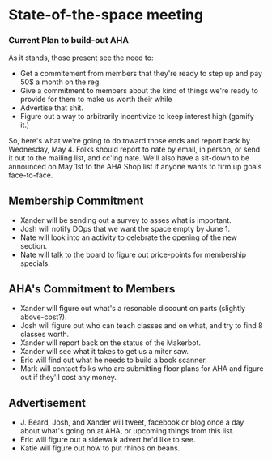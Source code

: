 # State-of-the-space meeting

### Current Plan to build-out AHA

As it stands, those present see the need to:

+ Get a commitement from members that they're ready to step up and pay 50$ a month on the reg.
+ Give a commitment to members about the kind of things we're ready to provide for them to make us worth their while
+ Advertise that shit.
+ Figure out a way to arbitrarily incentivize to keep interest high (gamify it.)

So, here's what we're going to do toward those ends and report back by Wednesday, May 4. Folks should report to nate by email, in person, or send it out to the mailing list, and cc'ing nate. We'll also have a sit-down to be announced on May 1st to the AHA Shop list if anyone wants to firm up goals face-to-face.

## Membership Commitment
+ Xander will be sending out a survey to asses what is important.
+ Josh will notify DOps that we want the space empty by June 1.
+ Nate will look into an activity to celebrate the opening of the new section.
+ Nate will talk to the board to figure out price-points for membership specials.

## AHA's Commitment to Members
+ Xander will figure out what's a resonable discount on parts (slightly above-cost?).
+ Josh will figure out who can teach classes and on what, and try to find 8 classes worth.
+ Xander will report back on the status of the Makerbot.
+ Xander will see what it takes to get us a miter saw.
+ Eric will find out what he needs to build a book scanner.
+ Mark will contact folks who are submitting floor plans for AHA and figure out if they'll cost any money.

## Advertisement
+ J. Beard, Josh, and Xander will tweet, facebook or blog once a day about what's going on at AHA, or upcoming things from this list.
+ Eric will figure out a sidewalk advert he'd like to see.
+ Katie will figure out how to put rhinos on beans.
